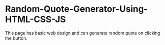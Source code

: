 # Random-Quote-Generator-Using-HTML-CSS-JS
This page has basic web design and can generate random quote on clicking the button.
